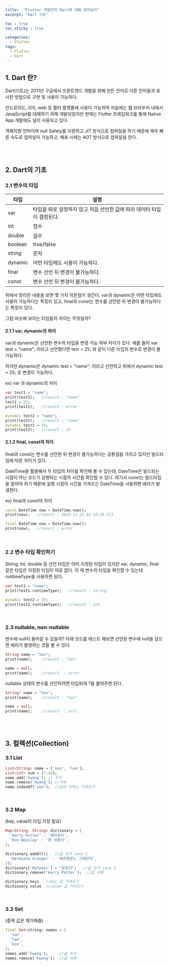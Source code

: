 ```yaml
---
title:  "Flutter 개발언어 Dart에 대해 알아보자"
excerpt: "Dart 기초"

toc : true
toc_sticky : true

categories:
  - Flutter
tags: 
  - Flutter
  - Dart
---
```



## 1. Dart 란?

Dart(다트)는 2011년 구글에서 프론트엔드 개발을 위해 만든 언어로 다른 언어들과 유사한 방법으로 구현 및 사용이 가능하다.

안드로이드, iOS, web 등 멀티 플랫폼에 사용이 가능하며 처음에는 웹 브라우저 내에서 JavaScript를 대체하기 위해 개발되었지만 현재는 Flutter 프레임워크를 통해 Native App 개발에도 널리 사용되고 있다.

객체지향 언어이며 null Safety를 지원하고 JIT 방식으로 컴파일을 하기 때문에 매우 빠른 속도로 컴파일이 가능하고, 배포 시에는 AOT 방식으로 컴파일을 한다.

<br/><br/>


## 2. Dart의 기초

### 2.1 변수의 타입


|타입   |설명|
|-------|--------|
|var    |타입을 따로 설정하지 않고 처음 선언한 값에 따라 데이터 타입이 결정된다.|
|int    |정수|
|double |실수|
|boolean|true/false|
|string |문자|
|dynamic|어떤 타입에도 사용이 가능하다.|
|final  |변수 선언 뒤 변경이 불가능하다.|
|const  |변수 선언 뒤 변경이 불가능하다.|

위에서 정리한 내용을 보면 몇 가지 의문점이 생긴다. var과 dynamic은 어떤 타입에도 사용이 가능하다는 특징이 있고, final과 const는 변수를 선언한 뒤 변경이 불가능하다는 특징이 있다.

그럼 비슷해 보이는 타입들의 차이는 무엇일까?

#### 2.1.1 var, dynamic의 차이

var과 dynamic은 선언한 변수의 타입을 변경 가능 여부 차이가 있다. 예를 들어 var test = "name"; 이라고 선언했다면 test = 25; 와 같이 다른 타입의 변수로 변경이 불가능하다.

하지만 dynamic은 dynamic test = "name"; 이라고 선언하고 뒤에서 dynamic test = 25; 로 변경이 가능하다.

ex) var 과 dynamic의 차이
```dart
var test1 = "name";
print(test1);   //result : "name"
test1 = 25;
print(test1);   //result : error

dynamic test2 = "name";
print(test2);   //result : "name"
dynamic test2 = 25;
print(test2);   //resutl : 25
```

#### 2.1.2 final, const의 차이

final과 const는 변수를 선언한 뒤 변경이 불가능하다는 공통점을 가지고 있지만 빌드타임에 따른 차이가 있다.

DateTime을 활용해서 두 타입의 차이를 확인해 볼 수 있는데, DateTime은 빌드되는 시점이 아닌 코드가 실행되는 시점의 시간을 확인할 수 있다. 여기서 const는 빌드타임을 알아야 하기 때문에 실행 시점의 시간을 가져오는 DateTime을 사용하면 에러가 발생한다.

ex) final과 const의 차이
```dart
const DateTime now = DateTime.now();
print(now);   //resutl : 2023-11-21 01:18:26.573

final DateTime now = DateTime.now();
print(now);   //result : error
```

<br/>

### 2.2 변수 타입 확인하기

String, int, double 등 선언 타입은 이미 지정된 타입이 있지만 var, dynamic, final 같은 타입은 지정된 타입이 따로 없다. 이 때 변수의 타입을 확인할 수 있는데 runtimeType을 사용하면 된다.

```dart
var test1 = "name";
print(test1.runtimeType);   //result : String

dynamic test2 = 25;
print(test2.runtimeType);   //result : int
```

<br/>

### 2.3 nullable, non-nullable

변수에 null이 들어갈 수 있을까? 아래 코드를 테스트 해보면 선언된 변수에 null을 담으면 에러가 발생하는 것을 볼 수 있다.

```dart
String name = "Son";
print(name);    //result : "Son"

name = null;
print(name);    //result  : error
```

nullable 상태의 변수를 선언하려면 타입뒤에 ?를 붙여주면 된다.

```dart
String? name = "Son";
print(name);    //result : "Son"

name = null;
print(name);    //result  : null
```




<br/><br/>


## 3. 컬렉션(Collection)

### 3.1 List

```dart
List<String> name = ['son', 'lee'];
List<int> num = [7,14];
name.add('hwang'); // 추가
name.remove('hwang'); //삭제
name.indexOf('son');  //값의 인덱스 가져오기
```

<br/>

### 3.2 Map

(key, value의 타입 지정 필요)

```dart
Map<String, String> dictionary = {
  'Harry Potter' : '해리포터',
  'Ron Weasley' : '론 위즐리',
};

dictionary.addAll({   //값 추가 case 1
  'Hermione Granger' : '헤르메온느 그레인저',
});
dictionary['Malpoei'] = "말포이";   //값 추가 case 2
dictionary.remove('Harry Potter');  //값 삭제

dictionary.keys   //key 값 가져오기
dictionary.value  //value 값 가져오기
```

<br/>

### 3.3 Set

(중복 값은 제거해줌)

```dart
final Set<string> names = {
  'son',
  'lee',
  'kim',
};
names.add('hwang');     //값 추가
names.remove('hwang');  //값 삭제
```

<br/>
